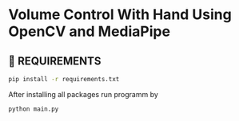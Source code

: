 # Volume Control With Hand Using OpenCV and MediaPipe

## 💾 REQUIREMENTS

```bash
pip install -r requirements.txt
```

After installing all packages run programm by 
``` bash
python main.py
```

